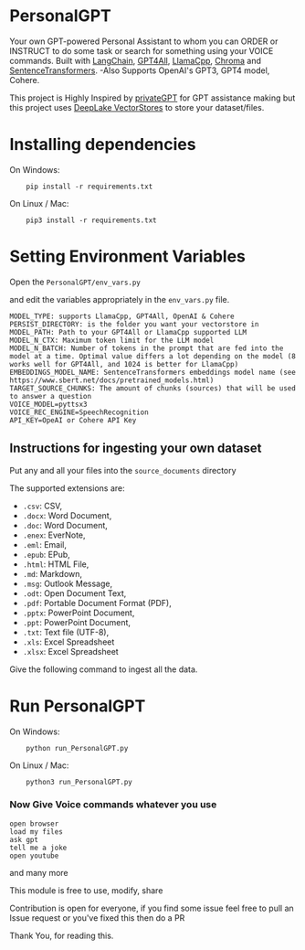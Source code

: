 # PersonalGPT
Your own GPT-powered Personal Assistant to whom you can ORDER or INSTRUCT to do some task or search for something using your VOICE commands.
Built with [LangChain](https://github.com/hwchase17/langchain), [GPT4All](https://github.com/nomic-ai/gpt4all), [LlamaCpp](https://github.com/ggerganov/llama.cpp), [Chroma](https://www.trychroma.com/) and [SentenceTransformers](https://www.sbert.net/).
-Also Supports OpenAI's GPT3, GPT4 model, Cohere.

This project is Highly Inspired by [privateGPT](https://github.com/imartinez/privateGPT) for GPT assistance making but this project uses [DeepLake VectorStores](https://github.com/activeloopai/deeplake) to store your dataset/files.

# Installing dependencies

On Windows:
```shell
    pip install -r requirements.txt
```
On Linux / Mac:
```
    pip3 install -r requirements.txt
```
# Setting Environment Variables

Open the `PersonalGPT/env_vars.py`

and edit the variables appropriately in the `env_vars.py` file.

```
MODEL_TYPE: supports LlamaCpp, GPT4All, OpenAI & Cohere
PERSIST_DIRECTORY: is the folder you want your vectorstore in
MODEL_PATH: Path to your GPT4All or LlamaCpp supported LLM
MODEL_N_CTX: Maximum token limit for the LLM model
MODEL_N_BATCH: Number of tokens in the prompt that are fed into the model at a time. Optimal value differs a lot depending on the model (8 works well for GPT4All, and 1024 is better for LlamaCpp)
EMBEDDINGS_MODEL_NAME: SentenceTransformers embeddings model name (see https://www.sbert.net/docs/pretrained_models.html)
TARGET_SOURCE_CHUNKS: The amount of chunks (sources) that will be used to answer a question
VOICE_MODEL=pyttsx3
VOICE_REC_ENGINE=SpeechRecognition
API_KEY=OpeAI or Cohere API Key
```

## Instructions for ingesting your own dataset

Put any and all your files into the `source_documents` directory

The supported extensions are:

   - `.csv`: CSV,
   - `.docx`: Word Document,
   - `.doc`: Word Document,
   - `.enex`: EverNote,
   - `.eml`: Email,
   - `.epub`: EPub,
   - `.html`: HTML File,
   - `.md`: Markdown,
   - `.msg`: Outlook Message,
   - `.odt`: Open Document Text,
   - `.pdf`: Portable Document Format (PDF),
   - `.pptx`: PowerPoint Document,
   - `.ppt`: PowerPoint Document,
   - `.txt`: Text file (UTF-8),
   - `.xls`: Excel Spreadsheet
   - `.xlsx`: Excel Spreadsheet

Give the following command to ingest all the data.

# Run PersonalGPT
On Windows:
```shell
    python run_PersonalGPT.py
```
On Linux / Mac:
```shell
    python3 run_PersonalGPT.py
```
### Now Give Voice commands whatever you use
```shell
open browser
load my files
ask gpt
tell me a joke
open youtube
```
and many more

This module is free to use, modify, share

Contribution is open for everyone, if you find some issue feel free to pull an Issue request or you've fixed this then do a PR

Thank You, for reading this.
